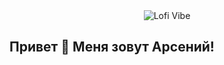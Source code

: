 <div style="text-align: center; max-height: 450 px; overflow: hidden;">
  <img src="https://github.com/arseniuszzz/arseniuszzz/blob/main/assets/vibe_lofi.gif?raw=true" alt="Lofi Vibe" style="width: auto; max-height: 100%;" />
</div>

## Привет 👋 Меня зовут Арсений!

<!--
**arseniuszzz/arseniuszzz** is a ✨ _special_ ✨ repository because its `README.md` (this file) appears on your GitHub profile.

Here are some ideas to get you started:

- 🔭 I’m currently working on ...
- 🌱 I’m currently learning ...
- 👯 I’m looking to collaborate on ...
- 🤔 I’m looking for help with ...
- 💬 Ask me about ...
- 📫 How to reach me: ...
- 😄 Pronouns: ...
- ⚡ Fun fact: ...
-->

